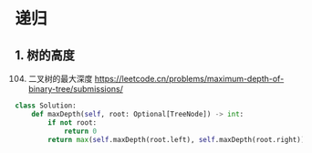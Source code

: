 
# 递归

## 1. 树的高度
104. 二叉树的最大深度 https://leetcode.cn/problems/maximum-depth-of-binary-tree/submissions/

``` python 
class Solution:
    def maxDepth(self, root: Optional[TreeNode]) -> int:
        if not root:
            return 0
        return max(self.maxDepth(root.left), self.maxDepth(root.right)) + 1
```

